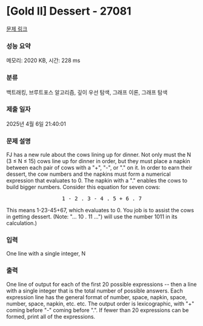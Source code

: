 # [Gold II] Dessert - 27081 

[문제 링크](https://www.acmicpc.net/problem/27081) 

### 성능 요약

메모리: 2020 KB, 시간: 228 ms

### 분류

백트래킹, 브루트포스 알고리즘, 깊이 우선 탐색, 그래프 이론, 그래프 탐색

### 제출 일자

2025년 4월 6일 21:40:01

### 문제 설명

<p>FJ has a new rule about the cows lining up for dinner. Not only must the N (3 ≤ N ≤ 15) cows line up for dinner in order, but they must place a napkin between each pair of cows with a "+", "-", or "." on it. In order to earn their dessert, the cow numbers and the napkins must form a numerical expression that evaluates to 0. The napkin with a "." enables the cows to build bigger numbers. Consider this equation for seven cows:</p>

<pre style="text-align: center;">1 - 2 . 3 - 4 . 5 + 6 . 7</pre>

<p>This means 1-23-45+67, which evaluates to 0. You job is to assist the cows in getting dessert. (Note: "... 10 . 11 ...") will use the number 1011 in its calculation.)</p>

### 입력 

 <p>One line with a single integer, N</p>

### 출력 

 <p>One line of output for each of the first 20 possible expressions -- then a line with a single integer that is the total number of possible answers. Each expression line has the general format of number, space, napkin, space, number, space, napkin, etc. etc. The output order is lexicographic, with "+" coming before "-" coming before ".". If fewer than 20 expressions can be formed, print all of the expressions.</p>

